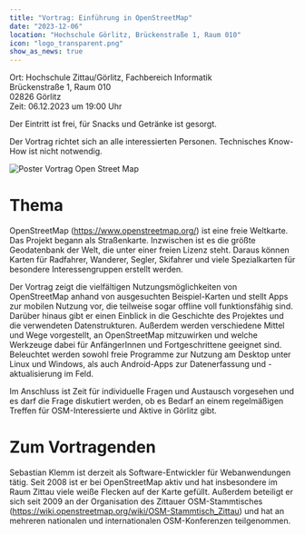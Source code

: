 ```yaml
---
title: "Vortrag: Einführung in OpenStreetMap"
date: "2023-12-06"
location: "Hochschule Görlitz, Brückenstraße 1, Raum 010"
icon: "logo_transparent.png"
show_as_news: true
---
```


Ort: Hochschule Zittau/Görlitz, Fachbereich Informatik  
Brückenstraße 1, Raum 010  
02826 Görlitz  
Zeit: 06.12.2023 um 19:00 Uhr

Der Eintritt ist frei, für Snacks und Getränke ist gesorgt.

Der Vortrag richtet sich an alle interessierten Personen. Technisches Know-How ist nicht notwendig.

![Poster Vortrag Open Street Map](../../images/OSM-Vortrag-12-2023.png)

# Thema

OpenStreetMap (https://www.openstreetmap.org/) ist eine freie Weltkarte. Das Projekt begann als Straßenkarte. Inzwischen
ist es die größte Geodatenbank der Welt, die unter einer freien Lizenz steht. Daraus können Karten für Radfahrer,
Wanderer, Segler, Skifahrer und viele Spezialkarten für besondere Interessengruppen erstellt werden.

Der Vortrag zeigt die vielfältigen Nutzungsmöglichkeiten von OpenStreetMap anhand von ausgesuchten Beispiel-Karten und
stellt Apps zur mobilen Nutzung vor, die teilweise sogar offline voll funktionsfähig sind. Darüber hinaus gibt er einen
Einblick in die Geschichte des Projektes und die verwendeten Datenstrukturen. Außerdem werden verschiedene Mittel und
Wege vorgestellt, an OpenStreetMap mitzuwirken und welche Werkzeuge dabei für AnfängerInnen und Fortgeschrittene
geeignet sind. Beleuchtet werden sowohl freie Programme zur Nutzung am Desktop unter Linux und Windows, als auch
Android-Apps zur Datenerfassung und -aktualisierung im Feld.

Im Anschluss ist Zeit für individuelle Fragen und Austausch vorgesehen und es darf die Frage diskutiert werden, ob es
Bedarf an einem regelmäßigen Treffen für OSM-Interessierte und Aktive in Görlitz gibt.

# Zum Vortragenden

Sebastian Klemm ist derzeit als Software-Entwickler für Webanwendungen tätig. Seit 2008 ist er bei OpenStreetMap aktiv
und hat insbesondere im Raum Zittau viele weiße Flecken auf der Karte gefüllt. Außerdem beteiligt er sich seit 2009 an
der Organisation des Zittauer OSM-Stammtisches (https://wiki.openstreetmap.org/wiki/OSM-Stammtisch_Zittau) und hat an
mehreren nationalen und internationalen OSM-Konferenzen teilgenommen.
